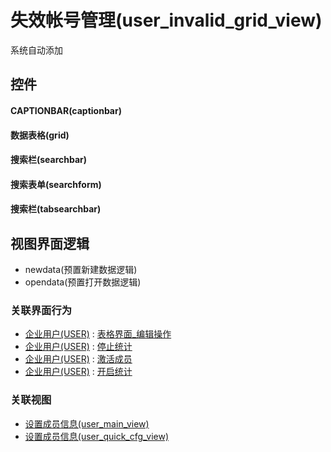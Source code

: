# 失效帐号管理(user_invalid_grid_view)  <!-- {docsify-ignore-all} -->


系统自动添加



## 控件
#### CAPTIONBAR(captionbar)
#### 数据表格(grid)
#### 搜索栏(searchbar)
#### 搜索表单(searchform)
#### 搜索栏(tabsearchbar)

## 视图界面逻辑
  * newdata(预置新建数据逻辑)
  * opendata(预置打开数据逻辑)


### 关联界面行为
  * [企业用户(USER)](module/Base/user) : [表格界面_编辑操作](module/Base/user#界面行为)
  * [企业用户(USER)](module/Base/user) : [停止统计](module/Base/user#界面行为)
  * [企业用户(USER)](module/Base/user) : [激活成员](module/Base/user#界面行为)
  * [企业用户(USER)](module/Base/user) : [开启统计](module/Base/user#界面行为)

### 关联视图
  * [设置成员信息(user_main_view)](app/view/user_main_view)
  * [设置成员信息(user_quick_cfg_view)](app/view/user_quick_cfg_view)

<script>
 const { createApp } = Vue
  createApp({
    data() {
      return {

      }
    }
  }).use(ElementPlus).mount('#app')
</script>